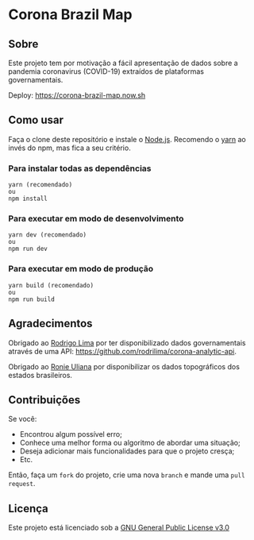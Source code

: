 # Corona Brazil Map

## Sobre

Este projeto tem por motivação a fácil apresentação de dados sobre a pandemia coronavirus (COVID-19) extraídos de plataformas governamentais.

Deploy: https://corona-brazil-map.now.sh

## Como usar

Faça o clone deste repositório e instale o [Node.js](https://nodejs.org/en/download). Recomendo o [yarn](https://yarnpkg.com) ao invés do npm, mas fica a seu critério.

### Para instalar todas as dependências

```
yarn (recomendado)
ou
npm install
```

### Para executar em modo de desenvolvimento

```
yarn dev (recomendado)
ou
npm run dev
```

### Para executar em modo de produção

```
yarn build (recomendado)
ou
npm run build
```

## Agradecimentos

Obrigado ao [Rodrigo Lima](https://github.com/rodrilima) por ter disponibilizado dados governamentais através de uma API: https://github.com/rodrilima/corona-analytic-api.

Obrigado ao [Ronie Uliana](https://github.com/ruliana) por disponibilizar os dados topográficos dos estados brasileiros.

## Contribuições

Se você:
* Encontrou algum possível erro;
* Conhece uma melhor forma ou algoritmo de abordar uma situação;
* Deseja adicionar mais funcionalidades para que o projeto cresça;
* Etc.

Então, faça um `fork` do projeto, crie uma nova `branch` e mande uma `pull request`.

## Licença

Este projeto está licenciado sob a [GNU General Public License v3.0](https://github.com/exploitmik/corona-brazil-map/blob/master/LICENSE)